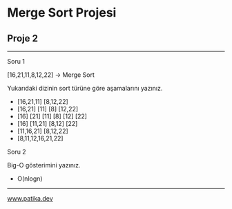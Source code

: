 # Merge Sort Projesi

## Proje 2

---

Soru 1 

[16,21,11,8,12,22] -> Merge Sort

Yukarıdaki dizinin sort türüne göre aşamalarını yazınız.

- [16,21,11] [8,12,22]
- [16,21] [11] [8] [12,22]
- [16] [21] [11] [8] [12] [22]
- [16] [11,21] [8,12] [22]
- [11,16,21] [8,12,22]
- [8,11,12,16,21,22]

Soru 2 

Big-O gösterimini yazınız.

- O(nlogn)

----

www.patika.dev
